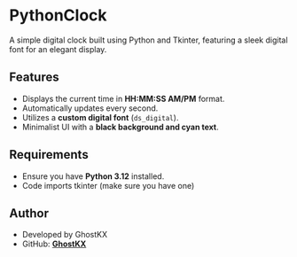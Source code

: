 # PythonClock

A simple digital clock built using Python and Tkinter, featuring a sleek digital font for an elegant display.


## Features

- Displays the current time in **HH:MM:SS AM/PM** format.
- Automatically updates every second.
- Utilizes a **custom digital font** (`ds_digital`).
- Minimalist UI with a **black background and cyan text**.


## Requirements

- Ensure you have **Python 3.12** installed.
- Code imports tkinter (make sure you have one)

## Author

- Developed by GhostKX
- GitHub: **[GhostKX](https://github.com/GhostKX/Clock)**



